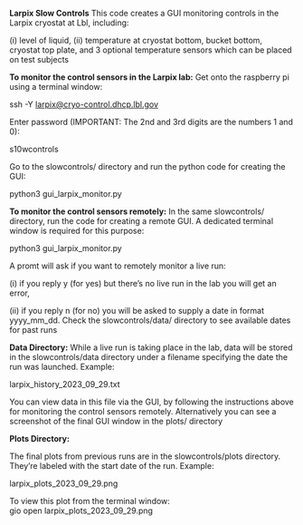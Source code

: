 **Larpix Slow Controls**
This code creates a GUI monitoring controls in the Larpix cryostat at Lbl, including:  

(i) level of liquid, 
(ii) temperature at cryostat bottom, bucket bottom, cryostat top plate, and 3 optional temperature sensors which can be placed on test subjects

**To monitor the control sensors in the Larpix lab:**
Get onto the raspberry pi using a terminal window:  

  ssh -Y larpix@cryo-control.dhcp.lbl.gov

Enter password (IMPORTANT: The 2nd and 3rd digits are the numbers 1 and 0):  

  s10wcontrols

Go to the slowcontrols/ directory and run the python code for creating the GUI:  

  python3 gui_larpix_monitor.py

**To monitor the control sensors remotely:**
In the same slowcontrols/ directory, run the code for creating a remote GUI. A dedicated terminal window is required for this purpose:  

  python3 gui_larpix_monitor.py

A promt will ask if you want to remotely monitor a live run:  

  (i) if you reply y (for yes) but there’s no live run in the lab you will get an error, 

  (ii) if you reply n (for no) you will be asked to supply a date in format yyyy_mm_dd. Check 
			the slowcontrols/data/ directory to see available dates for past runs

**Data Directory:**
While a live run is taking place in the lab, data will be stored in the slowcontrols/data directory under a filename specifying the date the run was launched. Example:  

  larpix_history_2023_09_29.txt

You can view data in this file via the GUI, by following the instructions above for monitoring the control sensors remotely. Alternatively you can see a screenshot of the final GUI window in the plots/ directory

**Plots Directory:**

The final plots from previous runs are in the slowcontrols/plots directory. They’re labeled with the start date of the run. Example:  

  larpix_plots_2023_09_29.png

To view this plot from the terminal window:  
		gio open larpix_plots_2023_09_29.png
